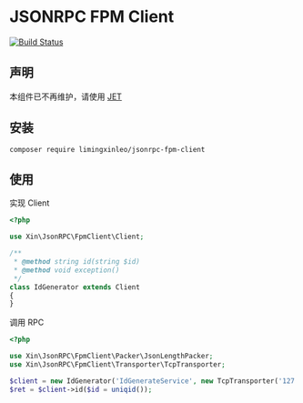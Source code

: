 # JSONRPC FPM Client

[![Build Status](https://travis-ci.com/limingxinleo/jsonrpc-fpm-client.svg?branch=master)](https://travis-ci.com/limingxinleo/jsonrpc-fpm-client)

## 声明

本组件已不再维护，请使用 [JET](https://github.com/hyperf/jet)

## 安装

```
composer require limingxinleo/jsonrpc-fpm-client
```

## 使用

实现 Client

```php
<?php

use Xin\JsonRPC\FpmClient\Client;

/**
 * @method string id(string $id)
 * @method void exception()
 */
class IdGenerator extends Client
{
}

```

调用 RPC

```php
<?php

use Xin\JsonRPC\FpmClient\Packer\JsonLengthPacker;
use Xin\JsonRPC\FpmClient\Transporter\TcpTransporter;

$client = new IdGenerator('IdGenerateService', new TcpTransporter('127.0.0.1', 9502), new JsonLengthPacker());
$ret = $client->id($id = uniqid());
```

